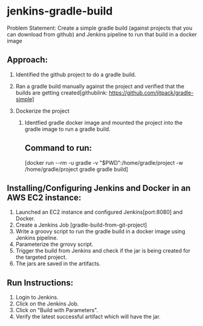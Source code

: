 # jenkins-gradle-build


Problem Statement: Create a simple gradle build (against projects that you can download from github) and Jenkins pipeline to run that build in a docker image


Approach: 
--------------------------------------------------------------------
1. Identified the github project to do a gradle build.
2. Ran a gradle build manually against the project and verified that the builds are getting created[githublink: https://github.com/jitpack/gradle-simple]
3. Dockerize the project
    
    1. Identfied gradle docker image and mounted the project into the gradle image to run a gradle build.

        Command to run:
        ---------------
        [docker run --rm -u gradle -v "$PWD":/home/gradle/project -w /home/gradle/project gradle gradle build]



Installing/Configuring Jenkins and Docker in an AWS EC2 instance:
---------------------------------------------------------------------
1. Launched an EC2 instance and configured Jenkins[port:8080] and Docker. 
2. Create a Jenkins Job [gradle-build-from-git-project]
3. Write a groovy script to run the gradle build in a docker image using Jenkins pipeline. 
4. Parameterize the grrovy script. 
5. Trigger the build from Jenkins and check if the jar is being created for the targeted project. 
6. The jars are saved in the artifacts. 

Run Instructions:
---------------------------------------------------------------------
1. Login to Jenkins. 
2. Click on the Jenkins Job. 
3. Click on  "Build with Parameters". 
4. Verify the latest successful artifact which will have the jar.